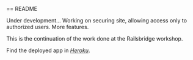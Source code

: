 == README

Under development...
Working on securing site, allowing access only to authorized users.
More features.

This is the continuation of the work done at the Railsbridge workshop.

Find the deployed app in [*Heroku*](http://sleepy-mesa-1071.herokuapp.com/).
